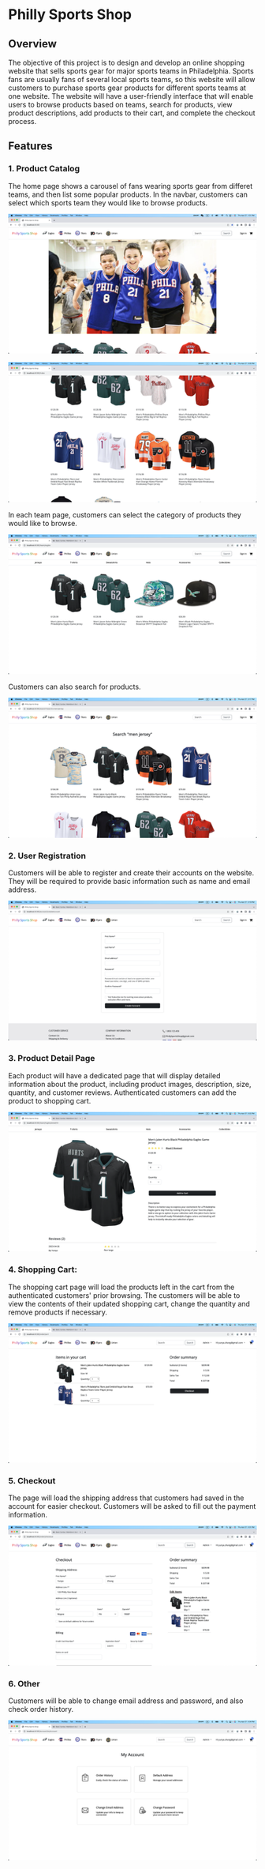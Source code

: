 # Philly Sports Shop

## Overview

The objective of this project is to design and develop an online shopping website that sells sports gear for major sports teams in Philadelphia. Sports fans are usually fans of several local sports teams, so this website will allow customers to purchase sports gear products for different sports teams at one website. The website will have a user-friendly interface that will enable users to browse products based on teams, search for products, view product descriptions, add products to their cart, and complete the checkout process.

## Features
### 1. Product Catalog 

The home page shows a carousel of fans wearing sports gear from differet teams, and then list some popular products. In the navbar, customers can select which sports team they would like to browse products. 

![home](./readmeImages/home.png)

![product](./readmeImages/product.png)



In each team page, customers can select the category of products they would like to browse.

![team](./readmeImages/team.png)



Customers can also search for products.

![search](./readmeImages/search.png)

### 2. User Registration 

Customers will be able to register and create their accounts on the website. They will be required to provide basic information such as name and email address.

![signup](./readmeImages/signup.png)

### 3. Product Detail Page

Each product will have a dedicated page that will display detailed information about the product, including product images, description, size, quantity, and customer reviews. Authenticated customers can add the product to shopping cart.

![detail](./readmeImages/detail.png)

### 4. Shopping Cart: 

The shopping cart page will load the products left in the cart from the authenticated customers' prior browsing. The customers will be able to view the contents of their updated shopping cart, change the quantity and remove products if necessary. 

![cart](./readmeImages/cart.png)

### 5. Checkout 

The page will load the shipping address that customers had saved in the account for easier checkout. Customers will be asked to fill out the payment information.

![checkout](./readmeImages/checkout.png)

### 6. Other

Customers will be able to change email address and password, and also check order history.

![account](./readmeImages/account.png)
